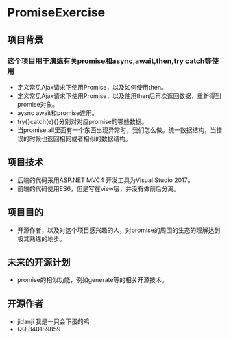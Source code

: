 # PromiseExercise
## 项目背景
### 这个项目用于演练有关promise和async,await,then,try catch等使用
* 定义常见Ajax请求下使用Promise，以及如何使用then。
* 定义常见Ajax请求下使用Promise，以及使用then后再次返回数据，重新得到promise对象。
* aysnc await和promise连用。
* try{}catch(e){}分别对对应promise的哪些数据。
* 当promise.all里面有一个东西出现异常时，我们怎么做。统一数据结构，当错误的时候也返回相同或者相似的数据结构。

## 项目技术
* 后端的代码采用ASP.NET MVC4 开发工具为Visual Studio 2017。
* 前端的代码使用ES6，但是写在view层，并没有做前后分离。

## 项目目的
* 开源作者，以及对这个项目感兴趣的人，对promise的周围的生态的理解达到极其熟练的地步。

## 未来的开源计划
* promise的相似功能，例如generate等的相关开源技术。

## 开源作者
* jidanji 我是一只会下蛋的鸡
* QQ 840189859



